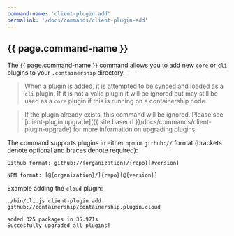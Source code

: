 ```yaml
---
command-name: 'client-plugin add'
permalink: '/docs/commands/client-plugin-add'
---
```


<h2> {{ page.command-name }} </h2>

The {{ page.command-name }} command allows you to add new `core` or `cli` plugins to your `.containership` directory.

> When a plugin is added, it is attempted to be synced and loaded as a `cli` plugin. If it is not a valid plugin it will be
ignored but may still be used as a `core` plugin if this is running on a containership node.

> If the plugin already exists, this command will be ignored. Please see
[client-plugin upgrade]({{ site.baseurl }}/docs/commands/client-plugin-upgrade)
for more information on upgrading plugins.

The command supports plugins in either `npm` or `github://` format (brackets denote optional and braces denote required):

`Github format: github://{organization}/{repo}[#version]`

`NPM format: [@{organization}/]{repo}[@{version}]`

Example adding the `cloud` plugin:

~~~
./bin/cli.js client-plugin add github://containership/containership.plugin.cloud

added 325 packages in 35.971s
Succesfully upgraded all plugins!
~~~
